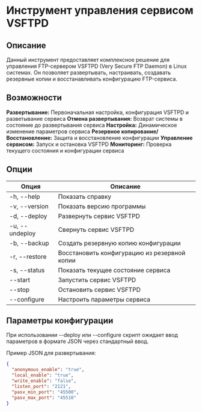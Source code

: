 # Инструмент управления сервисом VSFTPD

## Описание
Данный инструмент предоставляет комплексное решение для управления FTP-сервером VSFTPD (Very Secure FTP Daemon) в Linux системах. Он позволяет развертывать, настраивать, создавать резервные копии и восстанавливать конфигурацию FTP-сервиса.

## Возможности
**Развертывание:** Первоначальная настройка, конфигурация VSFTPD и разветывание сервиса
**Отмена развертывания:** Возврат системы в состояние до развертывания сервиса
**Настройка:** Динамическое изменение параметров сервиса
**Резервное копирование/Восстановление:** Защита и восстановление конфигурации
**Управление сервисом:** Запуск и остановка VSFTPD
**Мониторинг:** Проверка текущего состояния и конфигурации сервиса

## Опции
| Опция                              | Описание                                      |
|------------------------------------|-----------------------------------------------|
| -h, --help                         | Показать справку                              |
| -v, --version                      | Показать версию программы                     |
| -d, --deploy                       | Развернуть сервис VSFTPD                      |
| -u, --undeploy                     | Свернуть сервис VSFTPD                        |
| -b, --backup                       | Создать резервную копию конфигурации          |
| -r, --restore                      | Восстановить конфигурацию из резервной копии  |
| -s, --status                       | Показать текущее состояние сервиса            |
| --start                            | Запустить сервис VSFTPD                       |
| --stop                             | Остановить сервис VSFTPD                      |
| --configure                        | Настроить параметры сервиса                   |

## Параметры конфигурации
При использовании --deploy или --configure скрипт ожидает ввод параметров в формате JSON через стандартный ввод.

Пример JSON для развертывания:
```json
{
  "anonymous_enable": "true",
  "local_enable": "true",
  "write_enable": "false",
  "listen_port": "2121",
  "pasv_min_port": "45500",
  "pasv_max_port": "45510"
}
```